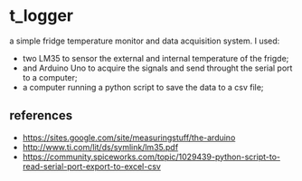 # t_logger
a simple fridge temperature monitor and data acquisition system. 
I used:

* two LM35 to sensor the external and internal temperature of the frigde;
* and Arduino Uno to acquire the signals and send throught the serial port to a computer;
* a computer running a python script to save the data to a csv file;


## references

* https://sites.google.com/site/measuringstuff/the-arduino
* http://www.ti.com/lit/ds/symlink/lm35.pdf
* https://community.spiceworks.com/topic/1029439-python-script-to-read-serial-port-export-to-excel-csv
